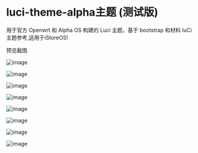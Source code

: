 # luci-theme-alpha主题 (测试版)
用于官方 Openwrt 和 Alpha OS 构建的 Luci 主题，基于 bootstrap 和材料 luCi 主题参考,适用于iStoreOS!
<summary>预览截图</summary>
<p>
  
![image](https://raw.githubusercontent.com/zijieKwok/luci-theme-alpha/master/ss1.png)
  
![image](https://raw.githubusercontent.com/zijieKwok/luci-theme-alpha/master/ss2.png)

![image](https://raw.githubusercontent.com/zijieKwok/luci-theme-alpha/master/ss3.png)

![image](https://raw.githubusercontent.com/zijieKwok/luci-theme-alpha/master/mobile1.jpg)

![image](https://raw.githubusercontent.com/zijieKwok/luci-theme-alpha/master/mobile2.jpg)

![image](https://raw.githubusercontent.com/zijieKwok/luci-theme-alpha/master/mobile3.jpg)

![image](https://raw.githubusercontent.com/zijieKwok/luci-theme-alpha/master/mobile4.jpg)

![image](https://raw.githubusercontent.com/zijieKwok/luci-theme-alpha/master/mobile5.jpg)
</p>
